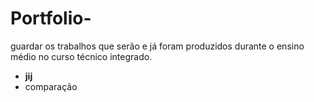 # Portfolio-
guardar os trabalhos que serão e já foram produzidos durante o ensino médio no curso técnico integrado.
* **jij**
* comparação
